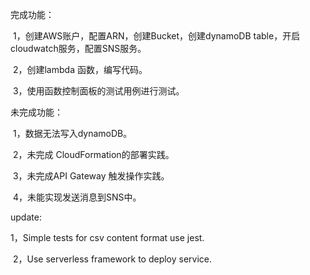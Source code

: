 
完成功能： 

​ 1，创建AWS账户，配置ARN，创建Bucket，创建dynamoDB table，开启 cloudwatch服务，配置SNS服务。

​ 2，创建lambda 函数，编写代码。

​ 3，使用函数控制面板的测试用例进行测试。

未完成功能：

​ 1，数据无法写入dynamoDB。

​ 2，未完成 CloudFormation的部署实践。

​ 3，未完成API Gateway 触发操作实践。

​ 4，未能实现发送消息到SNS中。

update:

 1，Simple tests for csv content format use jest.

​ 2，Use serverless framework to deploy service.
